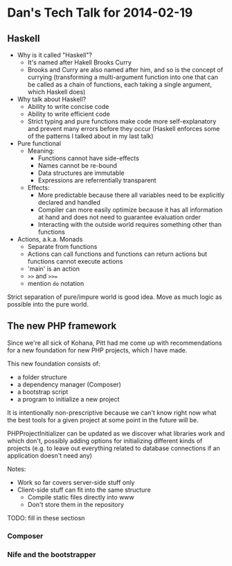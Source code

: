 # Dan's Tech Talk for 2014-02-19

## Haskell

- Why is it called "Haskell"?
  - It's named after Hakell Brooks Curry
  - Brooks and Curry are also named after him,
    and so is the concept of currying (transforming a multi-argument
    function into one that can be called as a chain of functions, each
    taking a single argument, which Haskell does)
- Why talk about Haskell?
  - Ability to write concise code
  - Ability to write efficient code
  - Strict typing and pure functions make code more self-explanatory and
    prevent many errors before they occur
    (Haskell enforces some of the patterns I talked about in my last talk)
- Pure functional
  - Meaning:
    - Functions cannot have side-effects
    - Names cannot be re-bound
    - Data structures are immutable
    - Expressions are referrentially transparent
  - Effects:
    - More predictable because there all variables need to be explicitly declared and handled
    - Compiler can more easily optimize because it has all information
      at hand and does not need to guarantee evaluation order
    - Interacting with the outside world requires something other than functions
- Actions, a.k.a. Monads
  - Separate from functions
  - Actions can call functions and functions can return actions
    but functions cannot execute actions
  - 'main' is an action
  - ```>>``` and ```>>=```
  - mention ```do``` notation

Strict separation of pure/impure world is good idea.
Move as much logic as possible into the pure world.

## The new PHP framework

Since we're all sick of Kohana,
Pitt had me come up with recommendations for a new
foundation for new PHP projects, which I have made.

This new foundation consists of:

- a folder structure
- a dependency manager (Composer)
- a bootstrap script
- a program to initialize a new project

It is intentionally non-prescriptive because we can't know right now
what the best tools for a given project at some point in the future will be.

PHPProjectInitializer can be updated as we discover what libraries
work and which don't, possibly adding options for initializing
different kinds of projects (e.g. to leave out everything related to
database connections if an application doesn't need any)

Notes:

- Work so far covers server-side stuff only
- Client-side stuff can fit into the same structure
  - Compile static files directly into www
  - Don't store them in the repository



TODO: fill in these sectiosn

### Composer

### Nife and the bootstrapper
